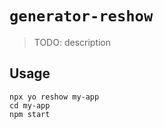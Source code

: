 # `generator-reshow`

> TODO: description

## Usage

```
npx yo reshow my-app
cd my-app
npm start
```
